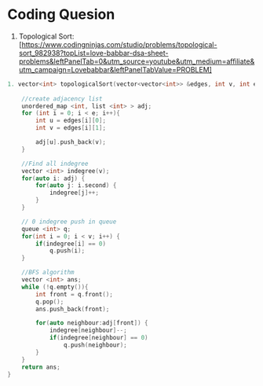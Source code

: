 # Coding Quesion

1. Topological Sort: [https://www.codingninjas.com/studio/problems/topological-sort_982938?topList=love-babbar-dsa-sheet-problems&leftPanelTab=0&utm_source=youtube&utm_medium=affiliate&utm_campaign=Lovebabbar&leftPanelTabValue=PROBLEM]

``` cpp
1. vector<int> topologicalSort(vector<vector<int>> &edges, int v, int e)  {
    
    //create adjacency list
    unordered_map <int, list <int> > adj;
    for (int i = 0; i < e; i++){
        int u = edges[i][0];
        int v = edges[i][1];

        adj[u].push_back(v);
    }

    //Find all indegree
    vector <int> indegree(v);
    for(auto i: adj) {
        for(auto j: i.second) {
            indegree[j]++;
        }
    }

    // 0 indegree push in queue
    queue <int> q;
    for(int i = 0; i < v; i++) {
        if(indegree[i] == 0)
            q.push(i);
    }

    //BFS algorithm
    vector <int> ans;
    while (!q.empty()){
        int front = q.front();
        q.pop();
        ans.push_back(front);

        for(auto neighbour:adj[front]) {
            indegree[neighbour]--;
            if(indegree[neighbour] == 0)
                q.push(neighbour);
        }
    }
    return ans;
}
```
